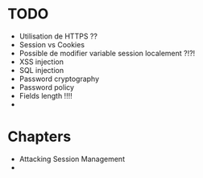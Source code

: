 # TODO

* Utilisation de HTTPS ??
* Session vs Cookies
* Possible de modifier variable session localement ?!?!
* XSS injection
* SQL injection
* Password cryptography
* Password policy
* Fields length !!!!
* 





# Chapters
* Attacking Session Management
*
